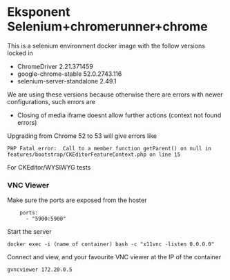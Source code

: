 # Eksponent Selenium+chromerunner+chrome

This is a selenium environment docker image with the follow versions locked in

- ChromeDriver 2.21.371459
- google-chrome-stable 52.0.2743.116
- selenium-server-standalone 2.49.1


We are using these versions because otherwise there are errors with newer configurations, such errors are

- Closing of media iframe doesnt allow further actions (context not found errors)


Upgrading from Chrome 52 to 53 will give errors like

`PHP Fatal error:  Call to a member function getParent() on null in features/bootstrap/CKEditorFeatureContext.php on line 15`

For CKEditor/WYSIWYG tests


### VNC Viewer

Make sure the ports are exposed from the hoster

```
    ports:
      - "5900:5900"
```

Start the server

`docker exec -i (name of container) bash -c "x11vnc -listen 0.0.0.0"`

Connect and view, and your favourite VNC viewer at the IP of the container

`gvncviewer 172.20.0.5`
